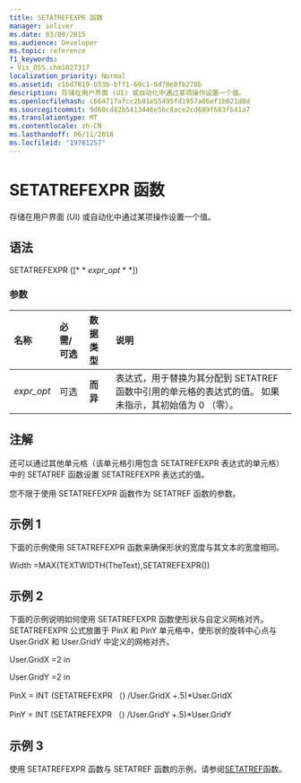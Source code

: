 ```yaml
---
title: SETATREFEXPR 函数
manager: soliver
ms.date: 03/09/2015
ms.audience: Developer
ms.topic: reference
f1_keywords:
- Vis_DSS.chm1027317
localization_priority: Normal
ms.assetid: c1bd7819-b53b-bff1-69c1-6d78e8fb278b
description: 存储在用户界面 (UI) 或自动化中通过某项操作设置一个值。
ms.openlocfilehash: c664717afcc2b81e55495fd1957a86ef1b021d0d
ms.sourcegitcommit: 9d60cd82b5413446e5bc8ace2cd689f683fb41a7
ms.translationtype: MT
ms.contentlocale: zh-CN
ms.lasthandoff: 06/11/2018
ms.locfileid: "19781257"
---
```

# <a name="setatrefexpr-function"></a>SETATREFEXPR 函数

存储在用户界面 (UI) 或自动化中通过某项操作设置一个值。
  
## <a name="syntax"></a>语法

SETATREFEXPR ([* * *expr_opt* * *]) 
  
### <a name="parameters"></a>参数

|**名称**|**必需/可选**|**数据类型**|**说明**|
|:-----|:-----|:-----|:-----|
| _expr_opt_ <br/> |可选  <br/> |**而异** <br/> |表达式，用于替换为其分配到 SETATREF 函数中引用的单元格的表达式的值。 如果未指示，其初始值为 0 （零）。  <br/> |
   
## <a name="remarks"></a>注解

还可以通过其他单元格（该单元格引用包含 SETATREFEXPR 表达式的单元格）中的 SETATREF 函数设置 SETATREFEXPR 表达式的值。 
  
您不限于使用 SETATREFEXPR 函数作为 SETATREF 函数的参数。 
  
## <a name="example-1"></a>示例 1

下面的示例使用 SETATREFEXPR 函数来确保形状的宽度与其文本的宽度相同。
  
Width =MAX(TEXTWIDTH(TheText),SETATREFEXPR())
  
## <a name="example-2"></a>示例 2

下面的示例说明如何使用 SETATREFEXPR 函数使形状与自定义网格对齐。SETATREFEXPR 公式放置于 PinX 和 PinY 单元格中，使形状的旋转中心点与 User.GridX 和 User.GridY 中定义的网格对齐。 
  
User.GridX =2 in
  
User.GridY =2 in
  
PinX = INT (SETATREFEXPR （) /User.GridX +.5)\*User.GridX
  
PinY = INT (SETATREFEXPR （) /User.GridY +.5)\*User.GridY
  
## <a name="example-3"></a>示例 3

使用 SETATREFEXPR 函数与 SETATREF 函数的示例，请参阅[SETATREF](setatref-function.md)函数。 
  

